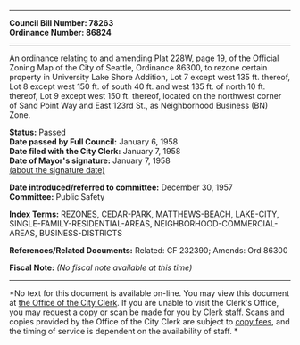 * * * * *  
  
**Council Bill Number: [](#h0)[](#h2)78263**   
**Ordinance Number: 86824**  
  
* * * * *  
  
An ordinance relating to and amending Plat 228W, page 19, of the Official Zoning Map of the City of Seattle, Ordinance 86300, to rezone certain property in University Lake Shore Addition, Lot 7 except west 135 ft. thereof, Lot 8 except west 150 ft. of south 40 ft. and west 135 ft. of north 10 ft. thereof, Lot 9 except west 150 ft. thereof, located on the northwest corner of Sand Point Way and East 123rd St., as Neighborhood Business (BN) Zone.  
  
**Status:** Passed   
**Date passed by Full Council:** January 6, 1958   
**Date filed with the City Clerk:** January 7, 1958   
**Date of Mayor's signature:** January 7, 1958   
[(about the signature date)](/~public/approvaldate.htm)   
  
  
**Date introduced/referred to committee:** December 30, 1957   
**Committee:** Public Safety   
  
**Index Terms:** REZONES, CEDAR-PARK, MATTHEWS-BEACH, LAKE-CITY, SINGLE-FAMILY-RESIDENTIAL-AREAS, NEIGHBORHOOD-COMMERCIAL-AREAS, BUSINESS-DISTRICTS  
  
**References/Related Documents:** Related: CF 232390; Amends: Ord 86300  
  
**Fiscal Note:** *(No fiscal note available at this time)*  
  
* * * * *  
  
*No text for this document is available on-line. You may view this document at [the Office of the City Clerk](http://www.seattle.gov/leg/clerk/contactUs.htm). If you are unable to visit the Clerk's Office, you may request a copy or scan be made for you by Clerk staff. Scans and copies provided by the Office of the City Clerk are subject to [copy fees](http://clerk.seattle.gov/~public/clerkfees.htm), and the timing of service is dependent on the availability of staff. *  
  
  
